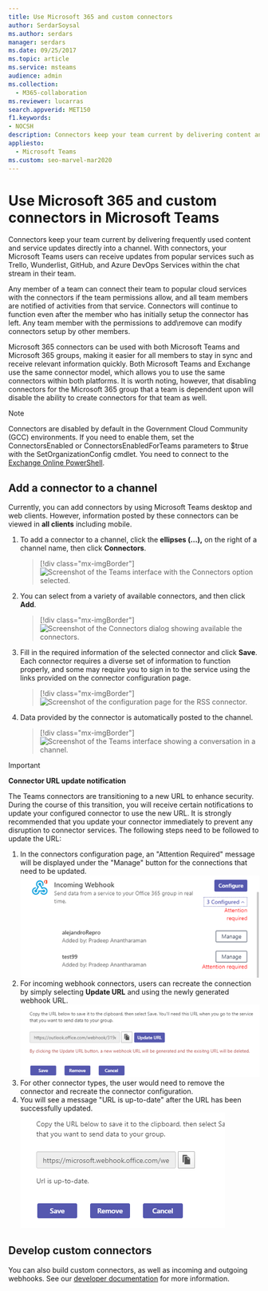 ```yaml
---
title: Use Microsoft 365 and custom connectors
author: SerdarSoysal
ms.author: serdars
manager: serdars
ms.date: 09/25/2017
ms.topic: article
ms.service: msteams
audience: admin
ms.collection: 
  - M365-collaboration
ms.reviewer: lucarras
search.appverid: MET150
f1.keywords:
- NOCSH
description: Connectors keep your team current by delivering content and updates from services you frequently use directly into a channel.
appliesto: 
  - Microsoft Teams
ms.custom: seo-marvel-mar2020
---
```


# Use Microsoft 365 and custom connectors in Microsoft Teams

Connectors keep your team current by delivering frequently used content and service updates directly into a channel. With connectors, your Microsoft Teams users can receive updates from popular services such as Trello, Wunderlist, GitHub, and Azure DevOps Services within the chat stream in their team.

Any member of a team can connect their team to popular cloud services with the connectors if the team permissions allow, and all team members are notified of activities from that service. Connectors will continue to function even after the member who has initially setup the connector has left. Any team member with the permissions to add\remove can modify connectors setup by other members.

Microsoft 365 connectors can be used with both Microsoft Teams and Microsoft 365 groups, making it easier for all members to stay in sync and receive relevant information quickly. Both Microsoft Teams and Exchange use the same connector model, which allows you to use the same connectors within both platforms. It is worth noting, however, that disabling connectors for the Microsoft 365 group that a team is dependent upon will disable the ability to create connectors for that team as well.

> [!NOTE]
> Connectors are disabled by default in the Government Cloud Community (GCC) environments. If you need to enable them, set the ConnectorsEnabled or ConnectorsEnabledForTeams parameters to $true with the SetOrganizationConfig cmdlet. You need to connect to the [Exchange Online PowerShell](/powershell/exchange/connect-to-exchange-online-powershell?view=exchange-ps).

## Add a connector to a channel

Currently, you can add connectors by using Microsoft Teams desktop and web clients. However, information posted by these connectors can be viewed in **all clients** including mobile.

1. To add a connector to a channel, click the **ellipses (…),** on the right of a channel name, then click **Connectors**.

    > [!div class="mx-imgBorder"]
    > ![Screenshot of the Teams interface with the Connectors option selected.](media/Use_Office_365_and_custom_connectors_in_Microsoft_Teams_image1.png)

2. You can select from a variety of available connectors, and then click **Add**.

    > [!div class="mx-imgBorder"]
    > ![Screenshot of the Connectors dialog showing available the connectors.](media/Use_Office_365_and_custom_connectors_in_Microsoft_Teams_image2.png)

3. Fill in the required information of the selected connector and click **Save**. Each connector requires a diverse set of information to function properly, and some may require you to sign in to the service using the links provided on the connector configuration page.

    > [!div class="mx-imgBorder"]
    > ![Screenshot of the configuration page for the RSS connector.](media/Use_Office_365_and_custom_connectors_in_Microsoft_Teams_image3.png)

4. Data provided by the connector is automatically posted to the channel.

    > [!div class="mx-imgBorder"]
    > ![Screenshot of the Teams interface showing a conversation in a channel.](media/Use_Office_365_and_custom_connectors_in_Microsoft_Teams_image4.png)

<!---Delete this section after customer migration to new Webhook URL is complete--->
> [!IMPORTANT]
> **Connector URL update notification**
>
> The Teams connectors are transitioning to a new URL to enhance security. During the course of this transition, you will receive certain notifications to update your configured connector to use the new URL. It is strongly recommended that you update your connector immediately to prevent any disruption to connector services. The following steps need to be followed to update the URL:
> 1. In the connectors configuration page, an "Attention Required" message will be displayed under the "Manage" button for the connections that need to be updated.
> ![Screenshot of the "Attention Required" message.](media/Teams_Attention_Required_message.png)
> 2. For incoming webhook connectors, users can recreate the connection by simply selecting **Update URL** and using the newly generated webhook URL.
> ![Screenshot of the "Update URL" button.](media/Teams_update_URL_button.png)
> 3. For other connector types, the user would need to remove the connector and recreate the connector configuration.
> 4. You will see a message "URL is up-to-date" after the URL has been successfully updated.
> ![Screenshot of the "URL is up-to-date" message.](media/Teams_URL_up_to_date.png)


## Develop custom connectors


You can also build custom connectors, as well as incoming and outgoing webhooks. See our [developer documentation](/microsoftteams/platform/webhooks-and-connectors/what-are-webhooks-and-connectors) for more information.
